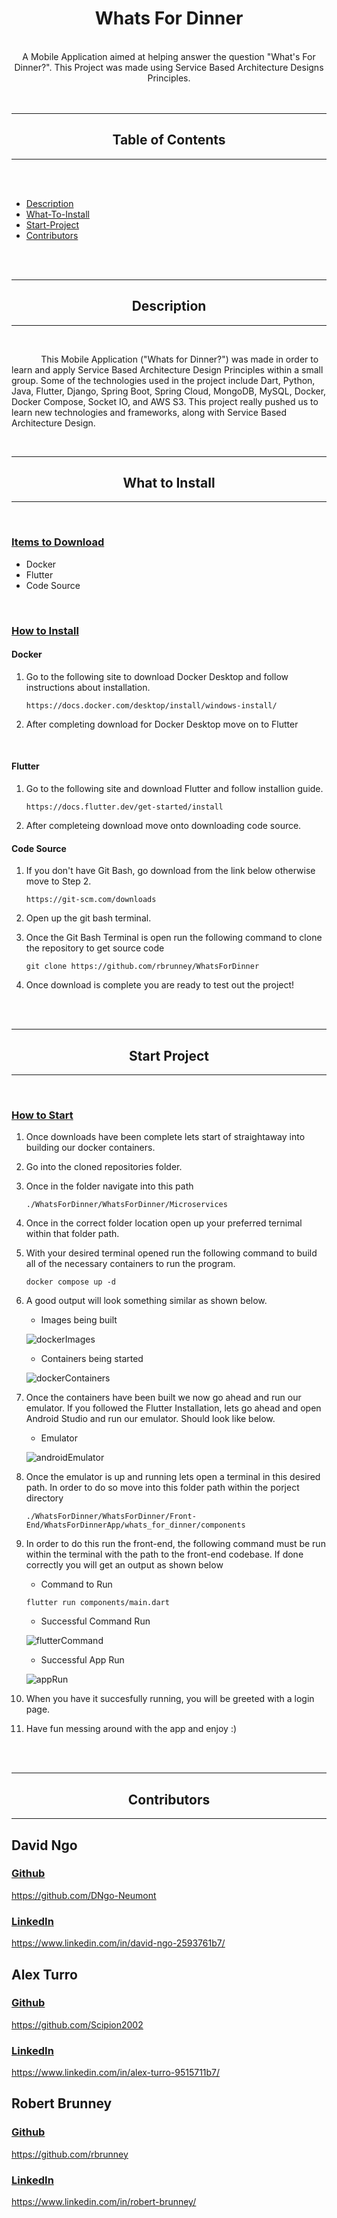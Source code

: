 <div class="mainTitle" align="center">
    
#    Whats For Dinner

</div>
<br>
<div class="mainDescription" align="center">
    A Mobile Application aimed at helping answer the question "What's For Dinner?". This Project was made using Service Based Architecture Designs Principles.
</div>
<br>
<br>

---

<div align="center">

## Table of Contents

</div>

---

<br>
<br>

- [Description](#description)
- [What-To-Install](#what-to-install)
- [Start-Project](#start-project)
- [Contributors](#contributors)

<br>
<br>

<div class="header" align="center">

---

## Description
---
</div>
<br>

&nbsp; &nbsp; &nbsp; &nbsp; &nbsp; &nbsp;
This Mobile Application ("Whats for Dinner?") was made in order to learn and apply Service Based Architecture Design Principles within a small group. Some of the technologies used in the project include Dart, Python, Java, Flutter, Django, Spring Boot, Spring Cloud, MongoDB, MySQL, Docker, Docker Compose, Socket IO, and AWS S3. This project really pushed us to learn new technologies and frameworks, along with Service Based Architecture Design.

<br>
<div class="header" align="center">

---

## What to Install

---

</div>
<br>

<u>

### Items to Download

</u>

-   Docker
-   Flutter
-   Code Source

<br>
<u>

### How to Install
</u>

#### Docker
1.  Go to the following site to download Docker Desktop and follow instructions about installation.

    ``` 
    https://docs.docker.com/desktop/install/windows-install/ 
    ```

2. After completing download for Docker Desktop move on to Flutter

<br>

#### Flutter
1. Go to the following site and download Flutter and follow installion guide.
    ```
    https://docs.flutter.dev/get-started/install
    ```

2. After completeing download move onto downloading code source.

#### Code Source
1. If you don't have Git Bash, go download from the link below otherwise move to Step 2.

    ```
    https://git-scm.com/downloads
    ```

2. Open up the git bash terminal.
3. Once the Git Bash Terminal is open run the following command to clone the repository to get source code

    ```
    git clone https://github.com/rbrunney/WhatsForDinner
    ```
4. Once download is complete you are ready to test out the project!

<br>
<br>

<div class="header" align="center">

---

## Start Project

---

</div>
<br>
<u>

### How to Start
</u>

1. Once downloads have been complete lets start of straightaway into building our docker containers.
2. Go into the cloned repositories folder.
3. Once in the folder navigate into this path

    ```
    ./WhatsForDinner/WhatsForDinner/Microservices
    ```

4. Once in the correct folder location open up your preferred ternimal within that folder path.
5. With your desired terminal opened run the following command to build all of the necessary containers to run the program.

    ```
    docker compose up -d
    ```
6. A good output will look something similar as shown below.
    - Images being built

    ![dockerImages](https://github.com/rbrunney/WhatsForDinner/blob/main/WhatsForDinner/readme_imgs/DockerImages.PNG?raw=true)

    - Containers being started

    ![dockerContainers](https://github.com/rbrunney/WhatsForDinner/blob/main/WhatsForDinner/readme_imgs/DockerContainers.PNG?raw=true)

8. Once the containers have been built we now go ahead and run our emulator. If you followed the Flutter Installation, lets go ahead and open Android Studio and run our emulator. Should look like below.

    - Emulator

    ![androidEmulator](https://github.com/rbrunney/WhatsForDinner/blob/main/WhatsForDinner/readme_imgs/Emulator.PNG?raw=true) 

7. Once the emulator is up and running lets open a terminal in this desired path. In order to do so move into this folder path within the porject directory
    ```
    ./WhatsForDinner/WhatsForDinner/Front-End/WhatsForDinnerApp/whats_for_dinner/components
    ```

9. In order to do this run the front-end, the following command must be run within the terminal with the path to the front-end codebase. If done correctly you will get an output as shown below

    - Command to Run

    ```
    flutter run components/main.dart
    ```

    - Successful Command Run

    ![flutterCommand](https://github.com/rbrunney/WhatsForDinner/blob/main/WhatsForDinner/readme_imgs/FlutterRunCMD.PNG?raw=true) 

    - Successful App Run

    ![appRun](https://github.com/rbrunney/WhatsForDinner/blob/main/WhatsForDinner/readme_imgs/FlutterAppRun.PNG?raw=true) 

10. When you have it succesfully running, you will be greeted with a login page.

11. Have fun messing around with the app and enjoy :)
    
<br>
<br>

<div class="header" align="center">

---

## Contributors

---

</div>

## David Ngo

<u>

### Github

https://github.com/DNgo-Neumont
</u>
<u>

### LinkedIn

https://www.linkedin.com/in/david-ngo-2593761b7/
</u>

## Alex Turro

<u>

### Github

https://github.com/Scipion2002
</u>
<u>

### LinkedIn

https://www.linkedin.com/in/alex-turro-9515711b7/
</u>

## Robert Brunney

<u>

### Github

https://github.com/rbrunney
</u>
<u>

### LinkedIn

https://www.linkedin.com/in/robert-brunney/
</u>
